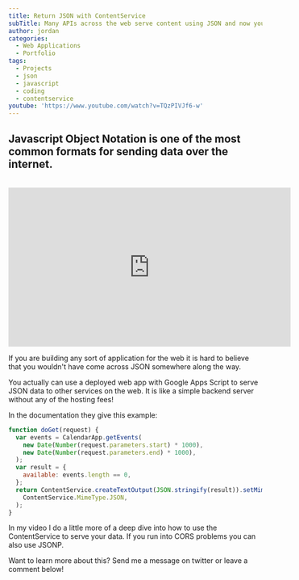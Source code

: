 ```yaml
---
title: Return JSON with ContentService
subTitle: Many APIs across the web serve content using JSON and now you can too
author: jordan
categories:
  - Web Applications
  - Portfolio
tags:
  - Projects
  - json
  - javascript
  - coding
  - contentservice
youtube: 'https://www.youtube.com/watch?v=TQzPIVJf6-w'
---
```


## Javascript Object Notation is one of the most common formats for sending data over the internet.

​<iframe width="560" height="315" src="https://www.youtube.com/embed/TQzPIVJf6-w" frameborder="0" allow="autoplay; encrypted-media" allowfullscreen></iframe>

If you are building any sort of application for the web it is hard to believe that you wouldn't have come across JSON somewhere along the way.

You actually can use a deployed web app with Google Apps Script to serve JSON data to other services on the web. It is like a simple backend server without any of the hosting fees!

In the documentation they give this example:

```javascript
function doGet(request) {
  var events = CalendarApp.getEvents(
    new Date(Number(request.parameters.start) * 1000),
    new Date(Number(request.parameters.end) * 1000),
  );
  var result = {
    available: events.length == 0,
  };
  return ContentService.createTextOutput(JSON.stringify(result)).setMimeType(
    ContentService.MimeType.JSON,
  );
}
```

In my video I do a little more of a deep dive into how to use the ContentService to serve your data. If you run into CORS problems you can also use JSONP.

Want to learn more about this? Send me a message on twitter or leave a comment below!
